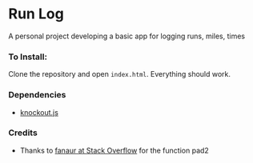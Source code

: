 # Run Log
A personal project developing a basic app for logging runs, miles, times

### To Install:

Clone the repository and open `index.html`. Everything should work.

### Dependencies

- [knockout.js](https://http://knockoutjs.com/) 

### Credits

- Thanks to [fanaur at Stack Overflow](http://stackoverflow.com/questions/8043026/javascript-format-number-to-have-2-digit) for the function pad2
